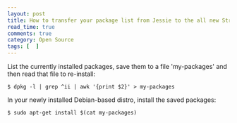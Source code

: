 ```yaml
---
layout: post
title: How to transfer your package list from Jessie to the all new Strech
read_time: true  
comments: true
category: Open Source
tags: [  ] 
---
```


List the currently installed packages, save them to a file 'my-packages' and then read that file to re-install:

```$ dpkg -l | grep ^ii | awk '{print $2}' > my-packages```

In your newly installed Debian-based distro, install the saved packages:

```$ sudo apt-get install $(cat my-packages)```
